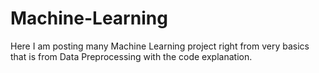 # Machine-Learning
Here I am posting many Machine Learning project right from very basics that is from Data Preprocessing with the code explanation.
